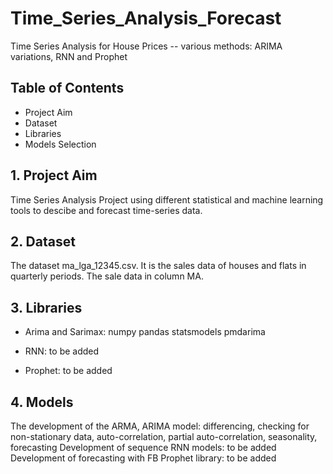 # Time_Series_Analysis_Forecast
Time Series Analysis for House Prices -- various methods: ARIMA variations, RNN and Prophet

## Table of Contents
- Project Aim
- Dataset
- Libraries
- Models Selection

## 1. Project Aim
Time Series Analysis Project using different statistical and machine learning tools to descibe and forecast time-series data. 

## 2. Dataset
The dataset ma_lga_12345.csv. It is the sales data of houses and flats in quarterly periods. The sale data in column MA.

## 3. Libraries
- Arima and Sarimax: 
numpy 
pandas
statsmodels
pmdarima

- RNN: to be added
- Prophet: to be added

## 4. Models
The development of the ARMA, ARIMA model: differencing, checking for non-stationary data, auto-correlation, partial auto-correlation, seasonality, forecasting
Development of sequence RNN models: to be added
Development of forecasting with FB Prophet library: to be added
